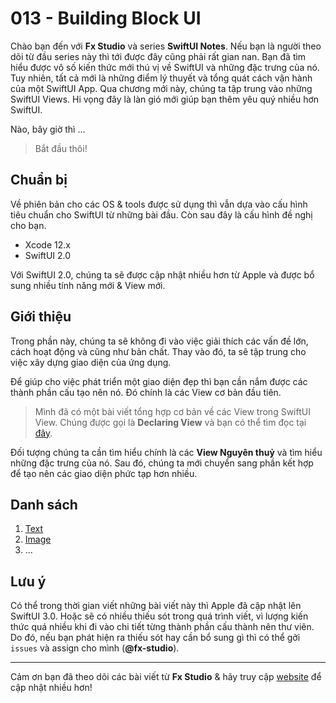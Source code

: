# 013 - Building Block UI

Chào bạn đến với **Fx Studio** và series **SwiftUI Notes**. Nếu bạn là người theo dõi từ đầu series này thì tới được đây cũng phải rất gian nan. Bạn đã tìm hiểu được vô số kiến thức mới thú vị về SwiftUI và những đặc trưng của nó. Tuy nhiên, tất cả mới là những điểm lý thuyết và tổng quát cách vận hành của một SwiftUI App. Qua chương mới này, chúng ta tập trung vào những SwiftUI Views. Hi vọng đây là làn gió mới giúp bạn thêm yêu quý nhiều hơn SwiftUI.

Nào, bây giờ thì ...

> Bắt đầu thôi!

## Chuẩn bị

Về phiên bản cho các OS & tools được sử dụng thì vẫn dựa vào cấu hình tiêu chuẩn cho SwiftUI từ những bài đầu. Còn sau đây là cấu hình đề nghị cho bạn.

* Xcode 12.x
* SwiftUI 2.0

Với SwiftUI 2.0, chúng ta sẽ được cập nhật nhiều hơn từ Apple và được bổ sung nhiều tính năng mới & View mới. 

## Giới thiệu

Trong phần này, chúng ta sẽ không đi vào việc giải thích các vấn đề lớn, cách hoạt động và cũng như bản chất. Thay vào đó, ta sẽ tập trung cho việc xây dựng giao diện của ứng dụng.

Để giúp cho việc phát triển một giao diện đẹp thì bạn cần nắm được các thành phần cấu tạo nên nó. Đó chính là các View cơ bản đầu tiên.

> Mình đã có một bài viết tổng hợp cơ bản về các View trong SwiftUI View. Chúng được gọi là **Declaring View** và bạn có thể tìm đọc tại [đây](https://fxstudio.dev/declaring-view-swiftui-notes-8/).

Đối tượng chúng ta cần tìm hiểu chính là các **View Nguyên thuỷ** và tìm hiểu những đặc trưng của nó. Sau đó, chúng ta mới chuyển sang phần kết hợp để tạo nên các giao diện phức tạp hơn nhiều.

## Danh sách

1. [Text](./01_Text.md)
2. [Image](./02_Image.md)
3. ...

## Lưu ý

Có thể trong thời gian viết những bài viết này thì Apple đã cập nhật lên SwiftUI 3.0. Hoặc sẽ có nhiều thiếu sót trong quá trình viết, vì lượng kiến thức quá nhiều khi đi vào chi tiết từng thành phần cấu thành nên thư viên. Do đó, nếu bạn phát hiện ra thiếu sót hay cần bổ sung gì thì có thể gởi `issues` và assign cho mình (**@fx-studio**).

---

Cảm ơn bạn đã theo dõi các bài viết từ **Fx Studio** & hãy truy cập [website](https://fxstudio.dev/) để cập nhật nhiều hơn!


